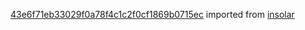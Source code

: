 [43e6f71eb33029f0a78f4c1c2f0cf1869b0715ec](https://github.com/insolar/insolar/commit/43e6f71eb33029f0a78f4c1c2f0cf1869b0715ec) imported from [insolar](https://github.com/insolar/insolar)
